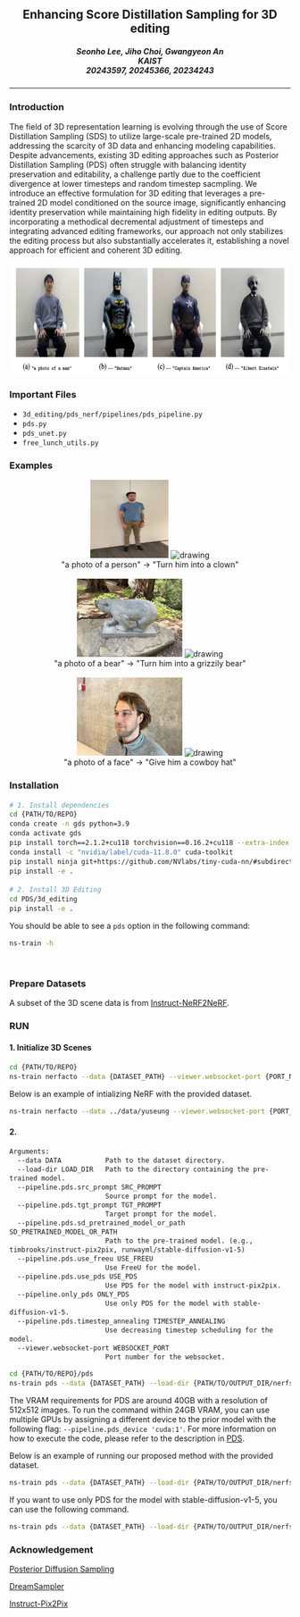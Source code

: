 <h2 align="center">
    Enhancing Score Distillation Sampling for 3D editing
</h2>
<h5 align="center">
    Seonho Lee, Jiho Choi, Gwangyeon An<br>
    KAIST<br>
    20243597, 20245366, 20234243<br>
  <!-- <a href="https://arxiv.org/pdf/2203.11876.pdf">arXiv</a> |
  <a href="https://www.mmlab-ntu.com/project/ovdetr/index.html">Project Page</a> |
  <a href="https://github.com/yuhangzang/OV-DETR">Code</a> -->
</h5>

---

### Introduction

The field of 3D representation learning is evolving through the use of Score Distillation Sampling (SDS) to utilize large-scale pre-trained 2D models,
addressing the scarcity of 3D data and enhancing modeling capabilities. Despite advancements, existing 3D editing approaches such as Posterior Distillation Sampling (PDS) often struggle with balancing identity preservation and editability, a challenge partly due to the coefficient divergence at lower timesteps and random timestep sacmpling. We introduce an effective formulation for 3D editing that leverages a pre-trained 2D model conditioned on the source image, significantly enhancing identity preservation while maintaining high fidelity in editing outputs. By incorporating a methodical decremental adjustment of timesteps and integrating advanced editing frameworks, our approach not only stabilizes the editing process but also substantially accelerates it, establishing a novel approach for efficient and coherent 3D editing.

<div align="center">
    <img src="assets/figure_01.png" alt="drawing" height="200em"/>
</div>

### Important Files

- `3d_editing/pds_nerf/pipelines/pds_pipeline.py`
- `pds.py`
- `pds_unet.py`
- `free_lunch_utils.py`


### Examples

<div align="center">
    <img src="assets/figure_02.png" alt="drawing" style="height: 10em; width: 10em;"/>
    <img src="assets/figure_02.gif" alt="drawing" style="height: 10em; width: auto;"/>
    <div>
    "a photo of a person" → "Turn him into a clown"
    </div>
</div>

<br/>
<div align="center">
    <img src="assets/figure_03.jpg" alt="drawing" style="height: 10em; width: auto;"/>
    <img src="assets/figure_03.gif" alt="drawing" style="height: 10em; width: auto;"/>
    <div>
    "a photo of a bear" → "Turn him into a grizzily bear"
    </div>
</div>

<br/>
<div align="center">
    <img src="assets/figure_04.jpg" alt="drawing" style="height: 10em; width: auto;"/>
    <img src="assets/figure_04.gif" alt="drawing" style="height: 10em; width: auto;"/>
    <div>
    "a photo of a face" → "Give him a cowboy hat"
    </div>
</div>

### Installation

<!-- TODO: INSTALL.md -->

```bash
# 1. Install dependencies
cd {PATH/TO/REPO}
conda create -n gds python=3.9
conda activate gds
pip install torch==2.1.2+cu118 torchvision==0.16.2+cu118 --extra-index-url https://download.pytorch.org/whl/cu118
conda install -c "nvidia/label/cuda-11.8.0" cuda-toolkit
pip install ninja git+https://github.com/NVlabs/tiny-cuda-nn/#subdirectory=bindings/torch
pip install -e .

# 2. Install 3D Editing
cd PDS/3d_editing
pip install -e .
```

You should be able to see a `pds` option in the following command:

```bash
ns-train -h
```
<br/>

### Prepare Datasets

A subset of the 3D scene data is from [Instruct-NeRF2NeRF](https://1drv.ms/f/s!AtxL_EOxFeYMk3rftsoc4L8cg0VS?e=Hhbprk).



### RUN

#### 1. Initialize 3D Scenes

```bash
cd {PATH/TO/REPO}
ns-train nerfacto --data {DATASET_PATH} --viewer.websocket-port {PORT_NUMBER} --pipeline.model.use_appearance_embedding False
```

Below is an example of intializing NeRF with the provided dataset.

```bash
ns-train nerfacto --data ../data/yuseung --viewer.websocket-port {PORT_NUMBER} --pipeline.model.use_appearance_embedding False
```


#### 2. 


```
Arguments:
  --data DATA           Path to the dataset directory.
  --load-dir LOAD_DIR   Path to the directory containing the pre-trained model.
  --pipeline.pds.src_prompt SRC_PROMPT
                        Source prompt for the model.
  --pipeline.pds.tgt_prompt TGT_PROMPT
                        Target prompt for the model.
  --pipeline.pds.sd_pretrained_model_or_path SD_PRETRAINED_MODEL_OR_PATH
                        Path to the pre-trained model. (e.g., timbrooks/instruct-pix2pix, runwayml/stable-diffusion-v1-5)
  --pipeline.pds.use_freeu USE_FREEU
                        Use FreeU for the model. 
  --pipeline.pds.use_pds USE_PDS
                        Use PDS for the model with instruct-pix2pix.
  --pipeline.only_pds ONLY_PDS
                        Use only PDS for the model with stable-diffusion-v1-5.
  --pipeline.pds.timestep_annealing TIMESTEP_ANNEALING
                        Use decreasing timestep scheduling for the model.
  --viewer.websocket-port WEBSOCKET_PORT
                        Port number for the websocket.
```

```bash
cd {PATH/TO/REPO}/pds
ns-train pds --data {DATASET_PATH} --load-dir {PATH/TO/OUTPUT_DIR/nerfstudio_models} --pipeline.pds.src_prompt {SRC_PROMPT} --pipeline.pds.tgt_prompt {TGT_PROMPT} --pipeline.pds.sd_pretrained_model_or_path {SD_PRETRAINED_MODEL_OR_PATH} --pipeline.pds.use_freeu {USE_FREEU} --pipeline.pds.use_pds {USE_PDS} --pipeline.pds.timestep_annealing {TIMESTEP_ANNEALING} --viewer.websocket-port {port_number}
```

The VRAM requirements for PDS are around 40GB with a resolution of 512x512 images. To run the command within 24GB VRAM, you can use multiple GPUs by assigning a different device to the prior model with the following flag: `--pipeline.pds_device 'cuda:1'`. For more information on how to execute the code, please refer to the description in [PDS](https://github.com/KAIST-Visual-AI-Group/PDS/tree/main/3d_editing).

Below is an example of running our proposed method with the provided dataset.


```bash
ns-train pds --data {DATASET_PATH} --load-dir {PATH/TO/OUTPUT_DIR/nerfstudio_models} --pipeline.pds.src_prompt "a photo of a man" --pipeline.pds.tgt_prompt "a photo of a Batman" --pipeline.pds.sd_pretrained_model_or_path timbrooks/instruct-pix2pix --pipeline.pds.use_freeu True --pipeline.pds.use_pds False --pipeline.pds.timestep_annealing True --pipeline.pds_device "cuda:1" --viewer.websocket-port {port_number}
```

If you want to use only PDS for the model with stable-diffusion-v1-5, you can use the following command.

```bash
ns-train pds --data {DATASET_PATH} --load-dir {PATH/TO/OUTPUT_DIR/nerfstudio_models} --pipeline.pds.src_prompt "a photo of a man" --pipeline.pds.tgt_prompt "a photo of a Batman" --pipeline.pds.sd_pretrained_model_or_path runwayml/stable-diffusion-v1-5 --pipeline.only_pds True --pipeline.pds_device "cuda:1" --viewer.websocket-port {port_number} 

```




### Acknowledgement

[Posterior Diffusion Sampling](https://github.com/KAIST-Visual-AI-Group/PDS)

[DreamSampler](https://arxiv.org/abs/2403.11415)

[Instruct-Pix2Pix](https://github.com/timothybrooks/instruct-pix2pix)

